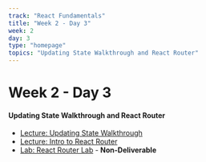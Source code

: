 ```yaml
---
track: "React Fundamentals"
title: "Week 2 - Day 3"
week: 2
day: 3
type: "homepage"
topics: "Updating State Walkthrough and React Router"
---
```

# Week 2 - Day 3

#### Updating State Walkthrough and React Router
- [Lecture: Updating State Walkthrough](/week-two/day-three/lecture-materials/updating-state-walkthrough/)
- [Lecture: Intro to React Router](/week-two/day-three/lecture-materials/intro-to-react-router/)
- [Lab: React Router Lab](/week-two/day-three/labs/react-router-lab/) - **Non-Deliverable**



